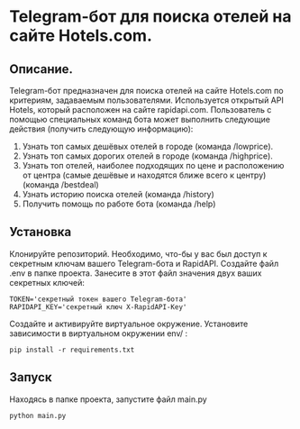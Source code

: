 # Telegram-бот для поиска отелей на сайте Hotels.com.
## Описание.
Telegram-бот предназначен для поиска отелей на сайте Hotels.com по критериям, 
задаваемым пользователями. Используется открытый API Hotels, который расположен на
сайте rapidapi.com.
Пользователь с помощью специальных команд бота может выполнить следующие
действия (получить следующую информацию):
1. Узнать топ самых дешёвых отелей в городе (команда /lowprice).
2. Узнать топ самых дорогих отелей в городе (команда /highprice).
3. Узнать топ отелей, наиболее подходящих по цене и расположению от центра
(самые дешёвые и находятся ближе всего к центру) (команда /bestdeal)
4. Узнать историю поиска отелей (команда /history)
5. Получить помощь по работе бота (команда /help)

## Установка
Клонируйте репозиторий.
Необходимо, что-бы у вас был доступ к секретным ключам вашего Telegram-бота и RapidAPI. 
Создайте файл .env в папке проекта. Занесите в этот файл значения двух ваших секретных ключей:
```
TOKEN='секретный токен вашего Telegram-бота'
RAPIDAPI_KEY='секретный ключ X-RapidAPI-Key'
```
Создайте и активируйте виртуальное окружение.
Установите зависимости в виртуальном окружении env/ :
```
pip install -r requirements.txt
```

## Запуск
Находясь в папке проекта, запустите файл main.py
```
python main.py
```